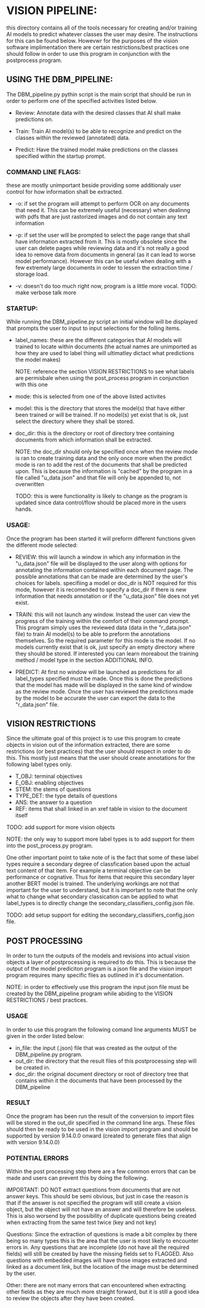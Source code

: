 # VISION PIPELINE:

this directory contains all of the tools necessary for creating and/or training 
AI models to predict whatever classes the user may desire. The instructions for 
this can be found below. Howevwr for the purposes of the vision software 
implimentation there are certain restrictions/best practices one should follow
in order to use this program in conjunction with the postprocess program.

## USING THE DBM_PIPELINE:

The DBM_pipeline.py pythin script is the main script that should be run in 
order to perform one of the specified activities listed below.

* Review: Annotate data with the desired classes that AI shall make
  predictions on.

* Train: Train AI model(s) to be able to recognize and predict on the classes 
  within the reviewed (annotated) data.

* Predict: Have the trained model make predictions on the classes specified 
  within the startup prompt.

### COMMAND LINE FLAGS:

these are mostly unimportant beside providing some additionaly user control for 
how information shall be extracted.

* -o: if set the program will attempt to perform OCR on any documents that need
  it. This can be extremely useful (necessary) when dealinng with pdfs that are 
  just rastorized images and do not contain any text information

* -p: if set the user will be prompted to select the page range that shall have
  information extracted from it. This is mostly obsolete since the user can 
  delete pages while reviewing data and it's not really a good idea to remove 
  data from documents in general (as it can lead to worse model performance).
  However this can be useful when dealing with a few extremely large documents
  in order to lessen the extraction time / storage load.

* -v: doesn't do too much right now, program is a little more vocal.
  TODO: make verbose talk more

### STARTUP:

While running the DBM_pipeline.py script an initial window will be displayed
that prompts the user to input to input selections for the folling items.

* label_names: these are the different categories that AI models will trained
  to locate within documents (the actual names are unimported as how they are
  used to label thing will ultimatley dictact what predictions the model makes)
  
  NOTE: reference the section VISION RESTRICTIONS to see what labels are 
  permisbale when using the post_process program in conjunction with this one

* mode: this is selected from one of the above listed activites

* model: this is the directory that stores the model(s) that have either been 
  trained or will be trained.  If no model(s) yet exist that is ok, just 
  select the directory where they shall be stored.

* doc_dir: this is the directory or root of directory tree containing documents
  from which information shall be extracted.

  NOTE: the doc_dir should only be specified once when the review mode is ran
  to create training data and the only once more when the predict mode is ran 
  to add the rest of the documents that shall be predicted upon. This is because
  the information is "cached" by the program in a file called "u_data.json" and
  that file will only be appended to, not overwritten

  TODO: this is were functionality is likely to change as the program is updated
  since data control/flow should be placed more in the users hands.

### USAGE:

Once the program has been started it will preform different functions given the
different mode selected:

* REVIEW:
  this will launch a window in which any information in the "u_data.json" file 
  will be displayed to the user along with options for annotating the 
  information contained within each document page.  The possible annotations 
  that can be made are determined by the user's choices for labels. specifiing 
  a model or doc_dir is NOT required for this mode, however it is recomended to
  specify a doc_dir if there is new information that needs annotation or if the 
  "u_data.json" file does not yet exist.

* TRAIN:
  this will not launch any window. Instead the user can view the progress of 
  the training within the comfort of their command prompt. This program simply 
  uses the reviewed data (data in the "r_data.json" file) to train AI model(s) 
  to be able to preform the annotations themselves. So the required parameter 
  for this mode is the model. If no models currently exist that is ok, just 
  specify an empty directory where they should be stored.  If interested you 
  can learn moreabout the training method / model type in the section 
  ADDITIONAL INFO.

* PREDICT:
  At first no window will be launched as predictions for all label_types
  specified must be made. Once this is done the predictions that the model has
  made will be displayed in the same kind of window as the review mode. Once 
  the user has reviewed the predictions made by the model to be accurate the 
  user can export the data to the "r_data.json" file.

## VISION RESTRICTIONS

Since the ultimate goal of this project is to use this program to create objects
in vision out of the information extracted, there are some restrictions (or best
practices) that the user should respect in order to do this. This mostly just 
means that the user should create annotations for the following label types only.

* T_OBJ: terminal objectives
* E_OBJ: enabling objectives
* STEM: the stems of questions
* TYPE_DET: the type details of questions
* ANS: the answer to a question
* REF: items that shall linked in an xref table in vision to the document itself

TODO: add support for more vision objects

NOTE: the only way to support more label types is to add support for them into
the post_process.py program.

One other important point to take note of is the fact that some of these label
types require a secondary degree of classfication based upon the actual text 
content of that item. For example a terminal objective can be performance or
cognative. Thus for items that require this secondary layer another BERT model
is trained. The underlying workings are not that important for the user to 
understand, but it is important to note that the only what to change what 
secondary classication can be applied to what label_types is to directly change
the secondary_classifiers_config.json file.

TODO: add setup support for editing the secondary_classifiers_config.json file.

## POST PROCESSING

In order to turn the outputs of the models and revisions into actual vision
objects a layer of postprocessing is required to do this. This is because
the output of the model prediciton program is a json file and the vision
import program requires many specific files as outlined in it's documentation.

NOTE: in order to effectively use this program the input json file must be 
created by the DBM_pipeline program while abiding to the VISION RESTRICTIONS 
/ best practices.

### USAGE

In order to use this program the following comand line arguments MUST be given
in the order listed below:

* in_file: the input (.json) file that was created as the output of the
  DBM_pipeline.py program.
* out_dir: the directory that the result files of this postprocessing step
  will be created in.
* doc_dir: the original document directory or root of directory tree that
  contains within it the documents that have been processed by the DBM_pipeline

### RESULT

Once the program has been run the result of the conversion to import files will
be stored in the out_dir specified in the command line args. These files should
then be ready to be used in the vision import program and should be supported 
by version 9.14.0.0 onward (created to generate files that align with version
9.14.0.0)

### POTENTIAL ERRORS

Within the post processing step there are a few common errors that can be made
and users can prevent this by doing the following.

IMPORTANT: DO NOT extract questions from documents that are not answer keys.
This should be semi obvious, but just in case the reason is that if the answer
is not specified the program will still create a vision object, but the object
will not have an answer and will therefore be useless. This is also worsend by
the possibility of duplicate questions being created when extracting from the 
same test twice (key and not key)

Questions: Since the extraction of questions is made a bit complex by there
being so many types this is the area that the user is most likely to encounter
errors in. Any questions that are incomplete (do not have all the required 
fields) will still be created by have the missing fields set to FLAGGED.
Also questions with embedded images will have those images extracted and linked
as a document link, but the location of the image must be determined by the 
user.

Other: there are not many errors that can encountered when extracting other 
fields as they are much more straight forward, but it is still a good idea to
review the objects after they have been created.